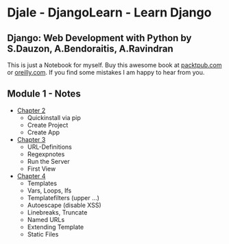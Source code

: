 # Djale - DjangoLearn - Learn Django

## Django: Web Development with Python by S.Dauzon, A.Bendoraitis, A.Ravindran

This is just a Notebook for myself. Buy this awesome book at [packtpub.com](https://www.packtpub.com/web-development/django-web-development-python) or [oreilly.com](http://shop.oreilly.com/product/9781787121386.do). If you find some mistakes I am happy to hear from you.

## Module 1 - Notes

- [Chapter 2](002-notes.md)
  - Quickinstall via pip
  - Create Project
  - Create App
- [Chapter 3](003-notes.md)
  - URL-Definitions
  - Regexpnotes
  - Run the Server
  - First View
- [Chapter 4](004-notes.md)
  - Templates
  - Vars, Loops, Ifs
  - Templatefilters (upper ...)
  - Autoescape (disable XSS)
  - Linebreaks, Truncate
  - Named URLs
  - Extending Template
  - Static Files
